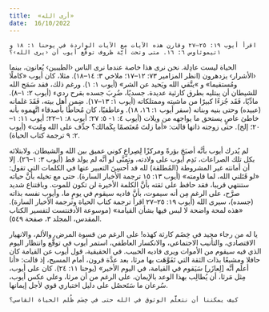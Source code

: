 ```yaml
---
title:  «أرى الله»
date:  16/10/2022
---
```


`اقرأ أيوب ١٩: ٢٥–٢٧ وقارن هذه الآيات مع الآيات الواردة في يوحنا ١: ١٨ و ١تيموثاوس ٦: ١٦. متى وتحت أيَّة ظروف توقَّع أيوب أن ‹يرى الله›؟`

الحياة ليست عادِلة. نحن نرى هذا خاصة عندما نرى الناس ‹الطيبين› يُعانون، بينما ‹الأشرار› يزدهرون (انظر المزامير ٧٣: ١٢–١٧؛ ملاخي ٣: ١٤–١٨). مثلا، كان أيوب «كاملًا ومُستقيما» و »يتَّقي الله ويَحيد عن الشر» (أيوب ١: ١). ورغم ذلك، فقد سَمَح الله للشيطان أن يبتليه بطرق كارثية عديدة. جسديًا، ضُرِبَ جسده بقرح رديء (أيوب ٢: ١–٨). مادِّيًا، فَقَد جُزءًا كبيرًا من ماشيته وممتلكاته (أيوب ١: ١٣–١٧). ضِمن أهل بيته، فَقَدَ غلمانه (عبيده) وحتى بنيه وبناته (سفر أيوب ١: ١٦، ١٨). وعاطفيًا، كان مُحاطًا بأصدقاء اتَّهموه بأنه خاطئ عاصٍ يستحق ما يواجهه من ويلات (أيوب ٤: ١- ٥: ٢٧؛ أيوب ٨: ١–٢٢؛ أيوب ١١: ١–٢٠؛ إلخ). حتى زوجته ذاتها قالت: «أما زلتَ مُعتَصمًا بِكَمالك؟ جدِّف على الله ومُت» (أيوب ٢: ٩ ترجمة كتاب الحياة).

لم يُدرك أيوب بأنَّه أصبَحَ بؤرةً ومركزًا لِصِراعٍ كوني عميق بين الله والشيطان. ولابتلائه بكل تلك الصراعات، نَدِم أيوب على ولادته، وتمنَّى لو أنَّه لم يولد قط (أيوب ٣: ١–٢٦). إلا أن أمانته غير المشروطة (المُطلقة) لله قد اُحسِنَ التعبير عنها في الكلمات التي تقول: «لو قَتَلني الله، لما قاومته» (أيوب ١٣: ١٥ ترجمة الأخبار السارة). حتى مع تخيله بأنَّ حياته ستنتهي قريبا، فقد حافظ على ثقته بأنَّ الكلمة الأخيرة لن تكون للموت. وباقتناع شديد صرَّح، على الرغم مِن أنه سيموت، بأنَّ فاديه سيقوم في يومٍ ما، وأيوب نفسه بذاته (جسده)، سيرى الله (أيوب ١٩: ٢٥–٢٧ اقرأ ترجمة كتاب الحياة وترجمة الأخبار السارة). «هذه لمحة واضحة لا لبس فيها بشأن القيامة» (موسوعة الأدفنتست لتفسير الكتاب المقدس، المجلد ٣، صفحة ٥٤٩).

يا له من رجاء مجيد في خِضَم كارثة كهذه! على الرغم من قسوة المرض، والألم، والانهيار الاقتصادي، والتأنيب الاجتماعي، والانكسار العاطفي، استمر أيوب في توقُّع وانتظار اليوم الذي فيه سيقوم من الأموات ويرى فاديه الحبيب. في الحقيقية، قول أيوب عن القيامة كان حافلا ومشبعًا بذات الثقة التي تَفَوَّهَت بها مرثا، بعد عدَّة قرون، أمام المسيح، إذ قالت: «أنا أعلَم أنَّه [لِعازَر] سَيَقوم في القيامة، في اليوم الأخير» (يوحنا ١١: ٢٤). كان على أيوب، مِثل مَرثا، أن يُطالِب بهذا الوعد بالإيمان، على الرغم من أن مرثا، وعلى عكس أيوب، سُرعان ما سَتَحصُل على دليل اختباري قوي لأجل إيمانها.

`كيف يمكننا أن نتعلَّم الوثوق في الله حتى في خِضَم ظُلم الحياة القاسي؟`